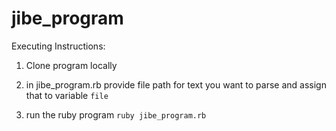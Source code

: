 # jibe_program

Executing Instructions:


1) Clone program locally

2) in jibe_program.rb provide file path for text you want to parse and assign that to variable ```file```

3) run the ruby program ```ruby jibe_program.rb```
